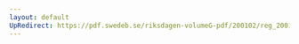 ```yaml
---
layout: default
UpRedirect: https://pdf.swedeb.se/riksdagen-volumeG-pdf/200102/reg_200102/reg_200102_0263.pdf
---
```

